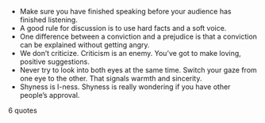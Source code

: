  - Make sure you have finished speaking before your audience has finished listening.
 - A good rule for discussion is to use hard facts and a soft voice.
 - One difference between a conviction and a prejudice is that a conviction can be explained without getting angry.
 - We don’t criticize. Criticism is an enemy. You’ve got to make loving, positive suggestions.
 - Never try to look into both eyes at the same time. Switch your gaze from one eye to the other. That signals warmth and sincerity.
 - Shyness is I-ness. Shyness is really wondering if you have other people’s approval.

6 quotes